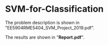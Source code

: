 # SVM-for-Classification

The problem description is shown in "EE5904RME5404_SVM_Project_2019.pdf".

The results are shown in "**Report.pdf**".
